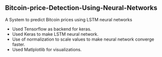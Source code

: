 ## Bitcoin-price-Detection-Using-Neural-Networks

A System to predict Bitcoin prices using LSTM neural networks

* Used Tensorflow as backend for keras.
* Used Keras to make LSTM neural network.
* Use of normalization to scale values to make neural network converge faster. 
* Used Matlplotlib for visualizations.




